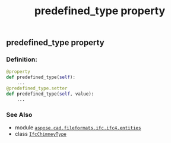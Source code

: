 ﻿---
title: predefined_type property
second_title: Aspose.CAD for Python via .NET API References
description: 
type: docs
weight: 120
url: /python-net/aspose.cad.fileformats.ifc.ifc4.entities/ifcchimneytype/predefined_type/
is_root: false
---

## predefined_type property

### Definition:
```python
@property
def predefined_type(self):
    ...
@predefined_type.setter
def predefined_type(self, value):
    ...
```

### See Also
* module [`aspose.cad.fileformats.ifc.ifc4.entities`](../../)
* class [`IfcChimneyType`](/cad/python-net/aspose.cad.fileformats.ifc.ifc4.entities/ifcchimneytype)
